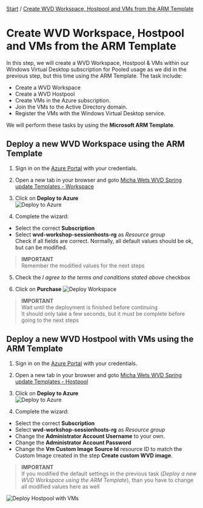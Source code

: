 [Start](/CA-Microsoft-WVD_ARM-Workshop/) / [Create WVD Workspace, Hostpool and VMs from the ARM Template](/CA-Microsoft-WVD_ARM-Workshop/Create%20WVD%20Hostpool%20and%20VMs%20using%20the%20ARM%20Template/)
# Create WVD Workspace, Hostpool and VMs from the ARM Template

In this step, we will create a WVD Workspace, Hostpool & VMs within our Windows Virtual Desktop subscription for Pooled usage as we did in the previous step, but this time using the ARM Template. The task include:

* Create a WVD Workspace
* Create a WVD Hostpool
* Create VMs in the Azure subscription.
* Join the VMs to the Active Directory domain.
* Register the VMs with the Windows Virtual Desktop service.

We will perform these tasks by using the **Microsoft ARM Template**. 

## Deploy a new WVD Workspace using the ARM Template
1. Sign in on the [Azure Portal](https://portal.azure.com) with your credentials.

2. Open a new tab in your browser and goto [Micha Wets WVD Spring update Templates - Workspace](https://github.com/michawets/WVDTemplates/tree/master/Workspace)

3. Click on **Deploy to Azure**<br/>
![Deploy to Azure](https://michawets.github.io/CA-Microsoft-WVD_ARM-Workshop/images/Github-WVD-DeployWorkspace-DeployToAzure.png)

4. Complete the wizard:
 - Select the correct **Subscription**
 - Select **wvd-workshop-sessionhosts-rg** as *Resource group*<br/>
Check if all fields are correct. Normally, all default values should be ok, but can be modified.<br/>
 > **IMPORTANT**<br/>
 > Remember the modified values for the next steps

 5. Check the *I agree to the terms and conditions stated above* checkbox

 6. Click on **Purchase**
 ![Deploy Workspace](https://michawets.github.io/CA-Microsoft-WVD_ARM-Workshop/images/AzurePortal-WVD-DeployWorkspace.png)

 > **IMPORTANT**<br/>
 > Wait until the deployment is finished before continuing<br/>
 > It should only take a few seconds, but it must be complete before going to the next steps

## Deploy a new WVD Hostpool with VMs using the ARM Template

1. Sign in on the [Azure Portal](https://portal.azure.com) with your credentials.

2. Open a new tab in your browser and goto [Micha Wets WVD Spring update Templates - Hostpool](https://github.com/michawets/WVDTemplates/tree/master/Hostpool)

3. Click on **Deploy to Azure**<br/>
![Deploy to Azure](https://michawets.github.io/CA-Microsoft-WVD_ARM-Workshop/images/Github-WVD-DeployHostpool-DeployToAzure.png)

4. Complete the wizard:
 - Select the correct **Subscription**
 - Select **wvd-workshop-sessionhosts-rg** as *Resource group*
 - Change the **Administrator Account Username** to your own.
 - Change the **Administrator Account Password**
 - Change the **Vm Custom Image Source Id** resource ID to match the Custom Image created in the step **Create custom WVD image**.<br/>
 > **IMPORTANT**<br/>
 > If you modified the default settings in the previous task (*Deploy a new WVD Workspace using the ARM Template*), than you have to change all modified values here as well

![Deploy Hostpool with VMs](https://michawets.github.io/CA-Microsoft-WVD_ARM-Workshop/images/AzurePortal-WVD-CreateHostpool-ARMdeployment.png)



<script type="text/javascript">
    setTimeout(function() { 
            document.getElementById("sidebar").style.display = "none";
            document.getElementById("main-content").style.width = "90%"
            var x = document.getElementsByClassName('inner clearfix'); 
            x[0].style.width = "75%";
            var x = document.getElementsByClassName('inner'); 
            x[0].style.width = "90%";
            var x = document.getElementsByTagName('h1'); 
            x[0].style.width = "90%";
            x[0].style.textAlign = "center"
            x[0].innerHTML = "Microsoft & Cloud-Architect WVD Workshop"
        }, 250);
</script>